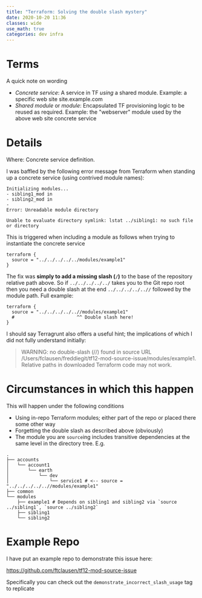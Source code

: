 ```yaml
---
title: "Terraform: Solving the double slash mystery"
date: 2020-10-20 11:36
classes: wide
use_math: true
categories: dev infra
---
```


# Terms

A quick note on wording

- _Concrete service_: A service in TF _using_ a shared module. Example: a specific web site site.example.com
- _Shared module_ or _module_: Encapsulated TF provisioning logic to be reused as required. Example: the "webserver" module
    used by the above web site concrete service

# Details

Where: Concrete service definition.

I was baffled by the following error message from Terraform when standing up a concrete service (using contrived module
names):

```
Initializing modules...
- sibling1_mod in
- sibling2_mod in
-
Error: Unreadable module directory

Unable to evaluate directory symlink: lstat ../sibling1: no such file or directory
```

This is triggered when including a module as follows when trying to instantiate the concrete service

```
terraform {
  source = "../../../../../modules/example1"
}
```

The fix was **simply to add a missing slash (`/`)** to the base of the repository relative path above. So if
`../../../../../` takes you to the Git repo root then you need a double slash at the end `../../../../..//` followed by
the module path. Full example:

```
terraform {
  source = "../../../../..//modules/example1"
  #                       ^^ Double slash here!
}
```

I should say Terragrunt also offers a useful hint; the implications of which I did not fully understand initially:

> WARNING: no double-slash (//) found in source URL /Users/fclausen/freddiegit/tf12-mod-source-issue/modules/example1. Relative paths in downloaded Terraform code may not work.

# Circumstances in which this happen

This will happen under the following conditions

- Using in-repo Terraform modules; either part of the repo or placed there some other way
- Forgetting the double slash as described above (obviously)
- The module you are `source`ing includes transitive dependencies at the same level in the directory tree. E.g.
```
.
├── accounts
│   └── account1
│       └── earth
│           └── dev
│               └── service1 # <-- source =  "../../../../..//modules/example1"
├── common
└── modules
    ├── example1 # Depends on sibling1 and sibling2 via `source ../sibling1`, `source ../sibling2`
    ├── sibling1
    └── sibling2
```

# Example Repo

I have put an example repo to demonstrate this issue here:

https://github.com/ftclausen/tf12-mod-source-issue

Specifically you can check out the `demonstrate_incorrect_slash_usage` tag to replicate
